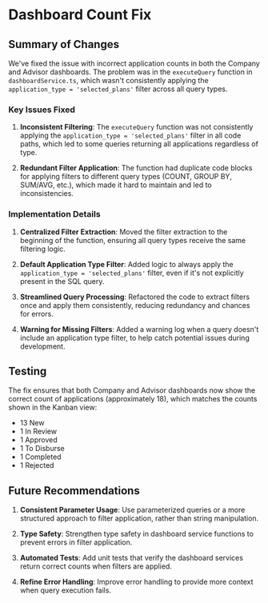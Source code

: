 # Dashboard Count Fix 

## Summary of Changes

We've fixed the issue with incorrect application counts in both the Company and Advisor dashboards. The problem was in the `executeQuery` function in `dashboardService.ts`, which wasn't consistently applying the `application_type = 'selected_plans'` filter across all query types.

### Key Issues Fixed

1. **Inconsistent Filtering**: The `executeQuery` function was not consistently applying the `application_type = 'selected_plans'` filter in all code paths, which led to some queries returning all applications regardless of type.

2. **Redundant Filter Application**: The function had duplicate code blocks for applying filters to different query types (COUNT, GROUP BY, SUM/AVG, etc.), which made it hard to maintain and led to inconsistencies.

### Implementation Details

1. **Centralized Filter Extraction**: Moved the filter extraction to the beginning of the function, ensuring all query types receive the same filtering logic.

2. **Default Application Type Filter**: Added logic to always apply the `application_type = 'selected_plans'` filter, even if it's not explicitly present in the SQL query.

3. **Streamlined Query Processing**: Refactored the code to extract filters once and apply them consistently, reducing redundancy and chances for errors.

4. **Warning for Missing Filters**: Added a warning log when a query doesn't include an application type filter, to help catch potential issues during development.

## Testing

The fix ensures that both Company and Advisor dashboards now show the correct count of applications (approximately 18), which matches the counts shown in the Kanban view:

- 13 New
- 1 In Review
- 1 Approved
- 1 To Disburse
- 1 Completed
- 1 Rejected

## Future Recommendations

1. **Consistent Parameter Usage**: Use parameterized queries or a more structured approach to filter application, rather than string manipulation.

2. **Type Safety**: Strengthen type safety in dashboard service functions to prevent errors in filter application.

3. **Automated Tests**: Add unit tests that verify the dashboard services return correct counts when filters are applied.

4. **Refine Error Handling**: Improve error handling to provide more context when query execution fails. 